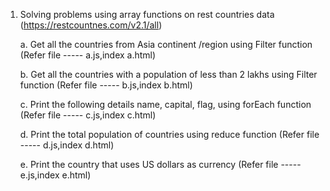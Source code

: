 1. Solving problems using array functions on rest countries data 
 (https://restcountnes.com/v2.1/all)

    a. Get all the countries from Asia continent /region using Filter function 
         (Refer file ----- a.js,index a.html)

    b. Get all the countries with a population of less than 2 lakhs using Filter function
         (Refer file ----- b.js,index b.html)

    c. Print the following details name, capital, flag, using forEach function 
         (Refer file ----- c.js,index c.html)
    
    d. Print the total population of countries using reduce function
         (Refer file ----- d.js,index d.html)

    e. Print the country that uses US dollars as currency
         (Refer file ----- e.js,index e.html)


    
